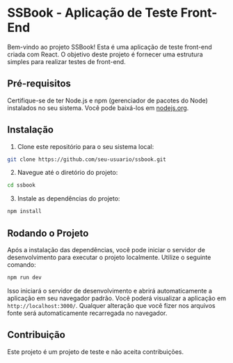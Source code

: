 # SSBook - Aplicação de Teste Front-End

Bem-vindo ao projeto SSBook! Esta é uma aplicação de teste front-end criada com React. O objetivo deste projeto é fornecer uma estrutura simples para realizar testes de front-end.

## Pré-requisitos

Certifique-se de ter Node.js e npm (gerenciador de pacotes do Node) instalados no seu sistema. Você pode baixá-los em [nodejs.org](https://nodejs.org/).

## Instalação

1. Clone este repositório para o seu sistema local:

```bash
git clone https://github.com/seu-usuario/ssbook.git
```

2. Navegue até o diretório do projeto:

```bash
cd ssbook
```

3. Instale as dependências do projeto:

```bash
npm install
```

## Rodando o Projeto

Após a instalação das dependências, você pode iniciar o servidor de desenvolvimento para executar o projeto localmente. Utilize o seguinte comando:

```bash
npm run dev
```

Isso iniciará o servidor de desenvolvimento e abrirá automaticamente a aplicação em seu navegador padrão. Você poderá visualizar a aplicação em `http://localhost:3000/`. Qualquer alteração que você fizer nos arquivos fonte será automaticamente recarregada no navegador.

## Contribuição

Este projeto é um projeto de teste e não aceita contribuições.
